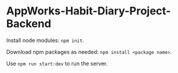 # AppWorks-Habit-Diary-Project-Backend

Install node modules: `npm init`.

Download npm packages as needed: `npm install <package name>`.

Use `npm run start:dev` to run the server.


